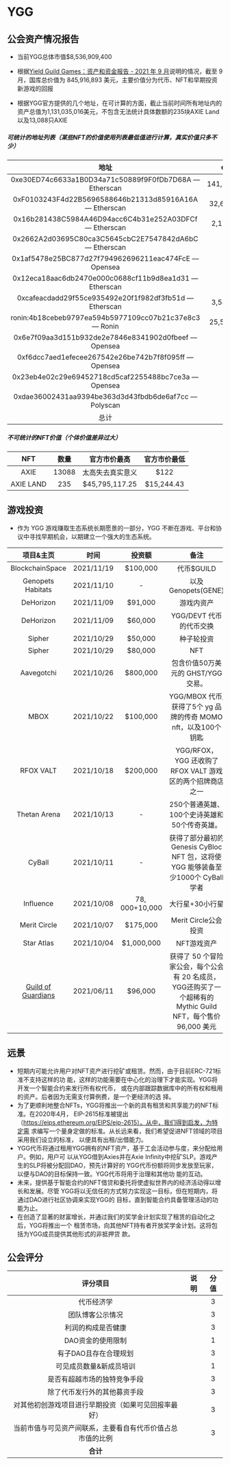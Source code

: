 # YGG



## 公会资产情况报告

- 当前YGG总体市值$8,536,909,400

- 根据[Yield Guild Games：资产和资金报告 - 2021 年 9 月](https://medium.com/yield-guild-games/yield-guild-games-asset-treasury-report-september-2021-1de8b56fdd5e)说明的情况，截至 9 月，国库总价值为 845,916,893 美元，主要价值分为代币、NFT和早期投资新游戏的回报
- 根据YGG官方提供的几个地址，在可计算的方面，截止当前时间所有地址内的资产总值为1,131,035,016美元，不包含无法统计具体数额的235块AXIE Land以及13,088只AXIE

##### 可统计的地址列表（某些NFT的价值使用列表最低值进行计算，真实价值只多不少）

|                          地址                          |    eth     |  预估token价值   |       总计       |
| :----------------------------------------------------: | :--------: | :--------------: | :--------------: |
| 0xe30ED74c6633a1B0D34a71c50889f9F0fDb7D68A — Etherscan | 141,592.12 | 1,123,318,054.32 | 1,123,459,646.44 |
| 0xF0103243F4d22B5696588646b21313d85916A16A — Etherscan | 32,662.30  |      223.94      |    32,886.24     |
| 0x16b281438C5984A46D94acc6C4b31e252A03DFCf — Etherscan |  2,170.19  |   3,960,322.82   |   3,962,493.01   |
| 0x2662A2d03695C80ca3C5645cbC2E7547842dA6bC — Etherscan |     0      |    21,038.51     |    21,038.51     |
|  0x1af5478e25BC877d27f794962696211eac474FcE — Opensea  |     0      |     2169216      |     2169216      |
| 0x12eca18aac6db2470e000c0688cf11b9d8ea1d31 — Etherscan |     0      |     4487.57      |     4487.57      |
| 0xcafeacdadd29f55ce935492e20f1f982df3fb51d — Etherscan |  3,544.10  |   1,266,840.45   |   1,270,384.55   |
| ronin:4b18cebeb9797ea594b5977109cc07b21c37e8c3 — Ronin | 25,512.24  |    44,193.26     |    69,705.50     |
|  0x6e7f09aa3d151b932de2e7846e8341902d0fbeef — Opensea  |            |       1000       |       1000       |
|  0xf6dcc7aed1efecee267542e26be742b7f8f095ff — Opensea  |            |      38700       |      38700       |
|  0x23eb4e02c29e69452718cd5caf2255488bc7ce3a — Opensea  |            |       5400       |       5400       |
| 0xdae36002431aa9394be363d3d43fbdb6de6af7cc — Polyscan  |            |      57.79       |      57.79       |
|                          总计                          |            |                  | 1,131,035,015.61 |

##### 不可统计的NFT价值（个体价值差异过大）

|    NFT    | 数量  |   官方市价最高   | 官方市价最低 |
| :-------: | :---: | :--------------: | :----------: |
|   AXIE    | 13088 | 太高失去真实意义 |     $122     |
| AXIE LAND |  235  |  $45,795,117.25  |  $15,244.43  |



## 游戏投资

- 作为 YGG 游戏赚取生态系统长期愿景的一部分，YGG 不断在游戏、平台和协议中寻找早期机会，以期建立一个强大的生态系统。

|                        项目&主页                        |    时间    |     投资额      |                             备注                             |
| :-----------------------------------------------------: | :--------: | :-------------: | :----------------------------------------------------------: |
|                     BlockchainSpace                     | 2021/11/19 |    $100,000     |                          代币$GUILD                          |
|                    Genopets Habitats                    | 2021/11/10 |        -        |                     以及 Genopets(GENE)                      |
|                        DeHorizon                        | 2021/11/09 |     $91,000     |                          游戏内资产                          |
|                        DeHorizon                        | 2021/11/09 |     $60,000     |                   YGG/DEVT 代币的代币交换                    |
|                         Sipher                          | 2021/10/29 |     $50,000     |                          种子轮投资                          |
|                         Sipher                          | 2021/10/29 |     $80,000     |                             NFT                              |
|                       Aavegotchi                        | 2021/10/26 |    $800,000     |              包含价值50万美元的 GHST/YGG 交易。              |
|                          MBOX                           | 2021/10/22 |    $100,000     | YGG/MBOX 代币,获得了5个 yg 品牌的传奇 MOMO nft，以及100个钥匙 |
|                        RFOX VALT                        | 2021/10/18 |    $200,000     |  YGG/RFOX，YGG 还收购了 RFOX VALT 游戏区的两个招牌商店之一   |
|                      Thetan Arena                       | 2021/10/13 |        -        |         250个普通英雄、100个史诗英雄和50个传奇英雄。         |
|                         CyBall                          | 2021/10/11 |        -        | 获得了部分最初的 Genesis CyBloc NFT 包，这将使 YGG 能够装备至少1000个 CyBall 学者 |
|                        Influence                        | 2021/10/08 | $78,000+$10,000 |                       大行星+30小行星                        |
|                      Merit Circle                       | 2021/10/07 |    $175,000     |                     Merit Circle公会投资                     |
|                       Star Atlas                        | 2021/10/04 |   $1,000,000    |                         NFT游戏资产                          |
| [Guild of Guardians](https://www.guildofguardians.com/) | 2021/06/11 |     $96,000     | 获得了 50 个冒险家公会，每个公会有 20 名成员，YGG还购买了一个超稀有的Mythic Guild NFT，每个售价 96,000 美元 |



## 远景

- 短期内可能允许用户对NFT资产进行挖矿或租赁。然而，由于目前ERC-721标准不支持这样的功 能，这样的功能需要在中心化的治理下才能实现。YGG将开发一个智能合约来发行所有权代币， 或在内部跟踪数据库中的所有权和租用的资产。后者因为无需支付算例费，是一个更经济的选 择。 
- 为了更顺利地整合NFTs，YGG将推出一个新的具有租赁和共享能力的NFT标准。在2020年4月， EIP-2615标准被提出（https://eips.ethereum.org/EIPS/eip-2615）。从中，我们得到启发，为特定需 求编写一个量身定做的标准。从长远来看，我们希望促进NFT领域的项目采用我们设立的标准， 以便具有出租/出借能力。 
- YGG代币将通过租用YGG拥有的NFT资产，基于工会活动参与度，来分配给用户。例如，用户可 以从YGG借到Axies并在Axie Infinity中挖矿SLP。游戏产生的SLP将被分配回DAO，预先计算好的 YGG代币份额将同步发放至玩家，以便与DAO的目标保持一致。YGG代币将用于治理和其他功 能的互动。 
- 未来，提供基于智能合约的NFT借贷和委托将使虚拟世界内的经济活动得以增长和发展。尽管 YGG将以无信任的方式努力实现这一目标，但在短期内，将通过DAO进行社区协调来实现YGG的 目标，直到智能合约具备管理活动的功能为止。 
- 在创造了显著的财富增长，并通过我们的奖学金计划实现了租赁的自动化之后，YGG将推出一个 租赁市场，向其他NFT持有者开放奖学金计划。这将包括为YGG成员提供其他形式的非抵押贷 款。



## 公会评分

|                          评分项目                          | 说明 | 分值 |
| :--------------------------------------------------------: | :--: | :--: |
|                         代币经济学                         |      |  3   |
|                      团队博客公示情况                      |      |  3   |
|                     利润的构成是否健康                     |      |  3   |
|                     DAO资金的使用限制                      |      |  1   |
|                   有子DAO且存在合理规划                    |      |  3   |
|                  可见成员数量&新成员培训                   |      |  1   |
|                是否有超越市场的独特竞争手段                |      |  3   |
|                除了代币发行外的其他募资手段                |      |  3   |
|    对其他初创游戏项目进行早期投资（如果可见回报率最好）    |      |  3   |
| 当前市值与可见资产间联系，主要看自有代币价值占总市值的比例 |      |  3   |
|                          **合计**                          |      |      |
